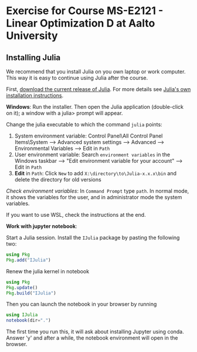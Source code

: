 # Exercise for Course MS-E2121 - Linear Optimization D at Aalto University

## Installing Julia

We recommend that you install Julia on you own laptop or work computer. This way it is easy to continue using Julia after the course.

First, [download the current release of Julia](http://julialang.org/downloads/). For more details see [Julia's own installation instructions](https://julialang.org/downloads/platform/).

**Windows**: Run the installer. Then open the Julia application (double-click on it); a window with a julia> prompt will appear.

Change the julia executable to which the command `julia` points:
1. System environment variable: Control Panel\All Control Panel Items\System --> Advanced system settings --> Advanced --> Environmental Variables --> Edit in `Path`
2. User environment variable: Search `environment variables` in the Windows taskbar --> "Edit environment variable for your account" --> Edit in `Path`
3. **Edit** in `Path`: Click `New` to add `X:\directory\to\Julia-x.x.x\bin` and delete the directory for old versions

*Check environment variables*: In `Command Prompt` type `path`. In normal mode, it shows the variables for the user, and in administrator mode the system variables.

If you want to use WSL, check the instructions at the end.

**Work with jupyter notebook**:

Start a Julia session.
Install the `IJulia` package by pasting the following two:

```julia
using Pkg
Pkg.add("IJulia")
```

Renew the julia kernel in notebook
```julia
using Pkg
Pkg.update()
Pkg.build("IJulia")
```

Then you can launch the notebook in your browser by running
```julia
using IJulia
notebook(dir=".")
```

The first time you run this, it will ask about installing Jupyter using conda.
Answer 'y' and after a while, the notebook environment will open in the
browser.
